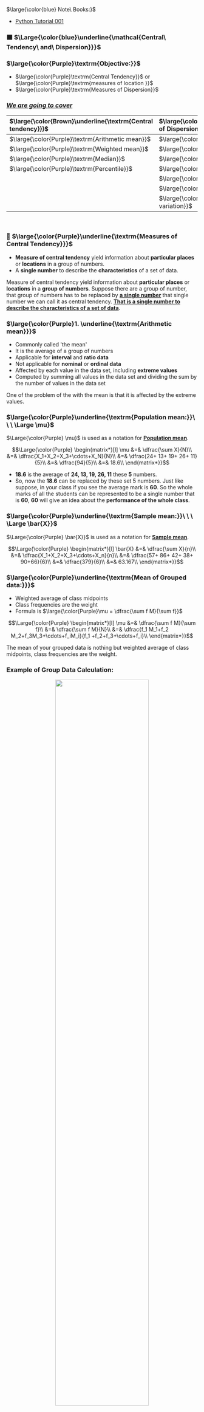 $\large{\color{blue} Note\ Books:}$
* [Python Tutorial 001](https://github.com/iAmKankan/Data-Analytics-with-Python/blob/main/W1/Python_Basics_NPTEL.ipynb)

### ⬛ $\Large{\color{blue}\underline{\mathcal{Central\ Tendency\ and\ Dispersion}}}$
### $\large{\color{Purple}\textrm{Objective:}}$
* $\large{\color{Purple}\textrm{Central Tendency}}$ or  $\large{\color{Purple}\textrm{measures of location }}$
* $\large{\color{Purple}\textrm{Measures of Dispersion}}$
### <ins><b><i>We are going to cover</i></b></ins>

<div align="center">
  
| $\large{\color{Brown}\underline{\textrm{Central tendency}}}$|  $\large{\color{Brown}\underline{\textrm{Measures of Dispersion}}}$|
|:-------------|:------------|
| $\large{\color{Purple}\textrm{Arithmetic mean}}$|$\large{\color{Purple}\textrm{Skewness}}$|
| $\large{\color{Purple}\textrm{Weighted mean}}$|$\large{\color{Purple}\textrm{Kurtosis}}$|
| $\large{\color{Purple}\textrm{Median}}$|$\large{\color{Purple}\textrm{Interquartile range}}$|
| $\large{\color{Purple}\textrm{Percentile}}$|$\large{\color{Purple}\textrm{Standard score}}$|
| |$\large{\color{Purple}\textrm{Range}}$|
||$\large{\color{Purple}\textrm{Variance}}$|
||$\large{\color{Purple}\textrm{Coefficient of variation}}$|
<br>

</div>

### 🔲 $\large{\color{Purple}\underline{\textrm{Measures of Central Tendency}}}$
* **Measure of central tendency** yield information about **particular places** or **locations** in a group of numbers.
* A **single number** to describe the **characteristics** of a set of data.

Measure of central tendency yield information about **particular places** or **locations** in a **group of numbers**. Suppose there are a group of number, that group of numbers has to be replaced by <ins><b>a single number</ins></b> that single number we can call it as central tendency. <ins><b>That is a single number to describe the characteristics of a set of data</ins></b>.


### $\large{\color{Purple}1. \underline{\textrm{Arithmetic mean}}}$

* Commonly called 'the mean'
* It is the average of a group of numbers
* Applicable for **interval** and **ratio data**
* Not applicable for **nominal** or **ordinal data**
* Affected by each value in the data set, including **extreme values**
* Computed by summing all values in the data set and dividing the sum by the number of values in the data set

One of the problem of the with the mean is that it is affected by the extreme values. 

### $\large{\color{Purple}\underline{\textrm{Population mean:}}\ \  \ \Large \mu}$
$\Large{\color{Purple} \mu}$ is used as a notation for <ins><b>Population mean</ins></b>.

$$\Large{\color{Purple} \begin{matrix*}[l]
\mu &=& \dfrac{\sum X}{N}\\
 &=& \dfrac{X_1+X_2+X_3+\cdots+X_N}{N}\\
 &=& \dfrac{24+ 13+ 19+ 26+ 11}{5}\\
 &=& \dfrac{94}{5}\\
  &=& 18.6\\
\end{matrix*}}$$

* **18.6** is the average of **24, 13, 19, 26, 11** these **5** numbers.
* So, now the **18.6** can be replaced by these set 5 numbers. Just like suppose, in your class if you see the average mark is **60**. So the whole marks of all the students can be represented to be a single number that is **60**, **60** will give an idea about the **performance of the whole class**.

### $\large{\color{Purple}\underline{\textrm{Sample mean:}}\ \  \ \Large \bar{X}}$
$\Large{\color{Purple} \bar{X}}$ is used as a notation for <ins><b>Sample mean</ins></b>.

$$\Large{\color{Purple} \begin{matrix*}[l]
 \bar{X} &=& \dfrac{\sum X}{n}\\
 &=& \dfrac{X_1+X_2+X_3+\cdots+X_n}{n}\\
 &=& \dfrac{57+ 86+ 42+ 38+ 90+66}{6}\\
 &=& \dfrac{379}{6}\\
  &=& 63.167\\
\end{matrix*}}$$

### $\large{\color{Purple}\underline{\textrm{Mean of Grouped data:}}}$
* Weighted average of class midpoints
* Class frequencies are the weight
* Formula is $\large{\color{Purple}\mu = \dfrac{\sum f M}{\sum f}}$


$$\Large{\color{Purple} \begin{matrix*}[l]
\mu &=& \dfrac{\sum f M}{\sum f}\\
 &=& \dfrac{\sum f M}{N}\\
 &=& \dfrac{f_1 M_1+f_2 M_2+f_3M_3+\cdots+f_iM_i}{f_1 +f_2+f_3+\cdots+f_i}\\
\end{matrix*}}$$

The mean of your grouped data is nothing but weighted average of class midpoints, class frequencies are the weight. 
### Example of Group Data Calculation:

<p align="center">
 <img src="https://github.com/iAmKankan/Data-Analytics-with-Python/assets/12748752/de1520a3-cdc0-4a06-a531-cb5c96986f97" width=70%/>
</p>

$$\Large{\color{Purple}\mu = \dfrac{\sum f M}{\sum f} = \dfrac{2150}{50}=43.0 }$$

See this is the grouped data. What is given class interval is given frequency is given class midpoint is given and multiplied value of frequency and midpoint also we can find out. 
For example, Suppose we are talking about the markes obtained by a class of students for a perticular subject.
* <ins><b>20 to under 30 :</ins></b> The frequency is 6, means 6 students get the score between 20 to less than 30.
* <ins><b>30 to under 40 :</ins></b> The frequency is 18, means 18 students get the score between 30 to less than 40.
* <ins><b>40 to under 50 :</ins></b> The frequency is 11, means 11 students get the score between 40 to less than 50.
* <ins><b>50 to under 60 :</ins></b> The frequency is 11, means 11 students get the score between 50 to less than 60.
* <ins><b>60 to under 70 :</ins></b> The frequency is 3, means 3 students get the score between 60 to less than 70.
* <ins><b>70 to under 80 :</ins></b> The frequency is 1, means 1 students get the score between 70 to less than 80.

Suppose for this the data is in this grouped format how to find out the **mean**?  First what do you have to do first you have to find out the class midpoint.
* <ins><b>20 to under 30 :</ins></b> that is a class interval, the midpoint is **25**
* <ins><b>30 to under 40 :</ins></b> that is a class interval, the midpoint is **35**
* <ins><b>40 to under 50 :</ins></b> that is a class interval, the midpoint is **45**
* <ins><b>50 to under 60 :</ins></b> that is a class interval, the midpoint is **55**
* <ins><b>60 to under 70 :</ins></b> that is a class interval, the midpoint is **65**
* <ins><b>70 to under 80 :</ins></b> that is a class interval, the midpoint is **75**
  
Next one you have two **multiplied by frequency and class midpoint** so $\large{\color{Purple}6 \times 25 = 150}$ , $\large{\color{Purple}18 \times 35 = 630}$ , $\large{\color{Purple}11 \times 45 = 495}$ and so on. 

What the formula says $\large{\color{Purple}\mu = \dfrac{\sum f M}{\sum f}}$ it is last column the sum value is 2150, 2150/50 Sigma f is some of the frequency so for this kind of grouped data the mean is 43.

### $\large{\color{Purple}2. \underline{\textrm{Weighted Average}}}$

* Sometimes we wish to average numbers, but we assign more importance or weight to some of the numbers.
* The average you need is weighted average.
* Formula is $\large{\color{Purple}\textit{Weighted Average} = \dfrac{\sum wx}{\sum w}}$; where **x** is a data value and **w** is the weight assigned to that data value. The sum is taken over all data values.

Sometimes if you look at the previous values, the each value is given equal weightage. Suppose it is not always the case there may be some marks there some values where there may be higher weightage. So for that case we have to go for weighted average. Some time you see this we will list two average numbers but we want to assign more importance or weight to some of the numbers. The average you need is the weighted average  

### Example
* Suppose your **midterm test** score is **83**, which is **40% weights** of total score for the final exam. 
* Your **final exam** score is **95**, which is **60% weights** of total score for the final exam
* If the **minimum average** for an **A** is $\large \geq$ **90**, will you earn an **A grade**?

$$\Large{\color{Purple} \begin{matrix*}[l]
\textrm{Weighted Average} &=& \dfrac{(83 \times 0.40)+(95 \times 0.60)}{0.40 + 0.60}\\
 &=& \dfrac{32+57}{1}\\
 &=& 90.2 = \textrm{Grade \' A\'}\\
\end{matrix*}}$$

### $\large{\color{Purple}3. \underline{\textrm{Median}}}$
* <ins><b>Middle value</ins></b> in an <ins><b>ordered array of numbers</ins></b>
* Applicable for <ins><b>ordinal</ins></b>, <ins><b>interval</ins></b>, and <ins><b>ratio data</ins></b>
* Not applicable for <ins><b>nominal data</ins></b>
* Unaffected by <ins><b>extremely large and extremely small values</ins></b>.


$\large{\color{Purple}\textrm{Ordinal data}:}$  Ordinal data is a **categorical**, **statistical** data type where the variables have **natural**, **ordered categories** and the **distances between the categories are not known**.
#### Example: 
An example of a Likert scale is
<div align="center">
  
|Like|	Like Somewhat|	Neutral	Dislike| Somewhat|	Dislike|
|:---:|:---:|:---:|:---:|:---:|
|1	|2	|3	|4	|5|
</div>

* For example, the survey question "Is your general health **poor**, **reasonable**, **good**, or **excellent**?" may have those answers coded respectively as **1**, **2**, **3** and **4**.
* Sometimes data on an **interval scale** or **ratio scale** are grouped onto an **ordinal scale**: for example: **individuals** whose **income** is known might be grouped into the **income categories** **$0–$19,999**, **$20,000–$39,999**, **$40,000–$59,999**, ..., which then might be coded as **1**, **2**, **3**, **4**.
* Other examples of **ordinal data** include **socioeconomic status**, **military ranks** and **letter grades** for **coursework**.

$\large{\color{Purple}\textrm{Interval scale}:}$ The interval type allows for defining the degree of difference between measurements, but not the ratio between measurements. Examples include temperature scales with the Celsius scale, which has two defined points (the freezing and boiling point of water at specific conditions) and then separated into 100 intervals, date when measured from an arbitrary epoch (such as AD), location in Cartesian coordinates, and direction measured in degrees from true or magnetic north.

$\large{\color{Purple}\textrm{Ratio scale}:}$ The ratio type takes its name from the fact that measurement is the estimation of the ratio between a magnitude of a continuous quantity and a unit of measurement of the same kind (Michell, 1997, 1999). Most measurement in the physical sciences and engineering is done on ratio scales. Examples include mass, length, duration, plane angle, energy and electric charge. In contrast to interval scales, ratios can be compared using division. Very informally, many ratio scales can be described as specifying "how much" of something (i.e. an amount or magnitude). Ratio scale is often used to express an order of magnitude such as for temperature in Orders of magnitude (temperature).

$\large{\color{Purple}\textrm{Nominal Data}:}$ In statistics, Nominal data is qualitative data that groups variables into categories that do not overlap. Nominal data is the simplest measure level and are considered the foundation of statistical analysis and all other mathematical sciences. They are individual pieces of information recorded and used for analysis. Nominal data cannot be ordered and cannot be measured. **Example of Nominal Data** – Which state do you live in? (Followed by a **drop-down list** of names of states)

### $\large{\color{Purple}\underline{\textrm{Median Computational Procedure:}}}$
#### <ins><b>First Procedure</ins></b>
* Arrange the observations in an ordered array
* If there is an odd number of terms, the median is the middle term of the ordered array
* If there is an even number of terms, the median is the average of the middle two terms

#### <ins><b>Second Procedure</ins></b>
* The median's position in an ordered array is given by (n + 1) / 2

### $\large{\color{Purple}\underline{\textrm{Example: Odd number of terms median}}}$

$\large{\color{Purple}\textrm{Ordered Array: } 3, 4, 5, 7, 8, 9, 11, 14, 15, 16, 16, 17, 19, 19, 20, 21, 22}$

* There are **17** terms in the ordered array.
* Position of **median = (n+1)/2 = (17+1)/2 = 9**
* The median is the <b>9<sup>th</sup></b> term which is **15**.
* If the **22** is replaced by **100**, the **median is 15**.
* If the **3** is replaced by **-103**, the median is **15**.

So there is the advantage of this median over mean is median is not disturbed by extreme values.

### $\large{\color{Purple}\underline{\textrm{Example: Even number of terms median}}}$

$\large{\color{Purple}\textrm{Ordered Array: } 3,4,5,7,8,9,11, 14, 15, 16, 16, 17, 19, 19, 20, 21}$

* There are **16** terms in the ordered array
* Position of **median= (n + 1) / 2 = (16 + 1) / 2 = 8.5**
* The median is between the <b>8<sup>th</sup></b> and <b>9<sup>th</sup></b> terms, **14.5**
* If the **21** is replaced by **100**, the median is **14.5**
* If the **3** is replaced by **-88**, the median is **14.5**

### $\large{\color{Purple}\underline{\textrm{Median of Gouped data:}}}$

$$\Large{\color{Purple}Median =L+ \dfrac{\dfrac{N}{2} - cf_{p} }{f_{ med}} (W)}$$

#### <ins>Where:</ins>
* $\large{\color{Purple}L}$ = the lower limit of the median class.
* $\large{\color{Purple}cf_{p}}$ = cumulative frequency of class preceding the median class.( previous class frequency)
* $\large{\color{Purple}f_{med}}$= frequency of the median class ($\large{\color{Purple}f \ \ median \ \ = f_{med}}$)
* $\large{\color{Purple}W}$ = width of the median class
* $\large{\color{Purple}N}$ = total of frequencies

### $\large{\color{Purple}\underline{\textrm{Example: Median of Gouped data:}}}$
<p align ="center">
  <img src="https://github.com/iAmKankan/Data-Analytics-with-Python/assets/12748752/fba414c6-3db8-4e94-9c46-67a2fa75924a" width=60%/>
  <br>
</p>

$$\Large{\color{Purple}\begin{matrix*}[l]
Median &=& L+ \dfrac{\dfrac{N}{2} - cf_{p} }{f_{ med}} (W)\\
 &=& 40+ \dfrac{\dfrac{50}{2} - 24 }{11} (10)\\
  &=& 40.909
\end{matrix*}}$$

* Before using this formula first you need to find out the **median class**.
* What is the median class is when you add the frequency **6 + 18 + 11 + 11 + 3 + 1 = 50**.
* So divide this **50 / 2** it is **25**.
* Now, in the **community frequency column** or in the **last column** look at where that **25** is lying? (it is not between 30 - 40) it is going to lie on between **40 to 50** because **24** for the next term is **35**.
* So the **median class** for **this given group data** is **40 and 50**.
* So as usual **L**, is the **lower limit of the median class** that is a **40** plus **N** is **50** .
* You see the **cumulative frequency of the preceding interval** is **24**.( previous class frequency)
*  So, **Md = 40+ ((50/2) – 24) x10 /11** because the **width interval** is **10**.
*  When you simplify you would get **40.909**.


### $\large{\color{Purple}4. \underline{\textrm{Mode:}}}$
* The most frequently occurring value in a data set
* Applicable to all levels of data measurement (**nominal**, **ordinal**, **interval** and **ratio**).
* **Bimodal** -- Data sets that have **two modes**.
* **Multimodal** -- Data sets that contain **more than two modes**.


### $\large{\color{Purple}\underline{\textrm{Example: Mode}}}$

<div align="center">
 <b> 
   
| | | | |
|:---:|:---:|:---:|:---:|
|35   |41  | 44 |45|
| 37|41|44|46|
|37|43|44|46|
|39|43|44|46|
|40|43|44|46|
|40|43|45|48|
| | | | |

 </b>
</div>

* The Mode is 44.
* There are more 44s than any number.

### $\large{\color{Purple}\underline{\textrm{Example: Mode of Grouped Data}}}$
* Midpoint of the model class.
* Model class has the greatest frequency.

<p align ="center">
  <img src="https://github.com/iAmKankan/Data-Analytics-with-Python/assets/12748752/c67dc156-327a-4f5d-863e-69d8d5091d2f" width=45%/>
  <br>
</p>

$$\Large{\color{Purple}\begin{matrix*}[l]
Mode  &=& L_{Mo}+ \dfrac{d_1}{d_1+d_2} w\\
 &=& 30+ \dfrac{12}{12+7}10\\
  &=& 36.31
\end{matrix*}}$$

* Here first we have to find out the **mode class**. For that look at the frequency column there **18** is the **highest frequency**.
* So corresponding the **n** class interval is called **mode interval**.
* The mode interval $\large{\color{Purple}L_{Mo}}$ is the lower limit of that mode interval is = 30 + (12/(12+7))*10
* $\large{\color{Purple}d_1}$ is **present frequency** is **18** and the **previous frequency** is **6**, $\large{\color{Purple} (18 - 6 )= 12}$
* $\large{\color{Purple}d_2}$ is the difference between your **18** and **next frequency** **11**  that is $\large{\color{Purple} (18 - 11 )= 7}$.
* Your **width** is **10**,
* So **36.31** is the mode of your **grouped data**. 

### 🔲 $\large{\color{brown}\underline{\textrm{When to use Mean or Median or Mode?}}}$

#### Example
Suppose the result of an exam Left-skewed distribution is for a overall good score, Right-skewed distribution is for a overall not good score, and the normal distribution for average score

<p align="center">
 <img src="https://github.com/iAmKankan/Data-Analytics-with-Python/assets/12748752/054051ed-646f-4266-92fe-e2f39b1afaa4" width=80%/>
</p>

Now after looking at this hypothetical problem now the question arises when to use **mean**, when to use **median**, **mode**. Well just look at the **location of the median**. The **median** is always in the **middle**. Whether the data is **left skewed** or **right skewed** the **median** is always the **middle**. 

So whenever the data is **skewed** you should go for **median as a central tendency**. If your data is following a **bell-shaped curve** then you can use **mean**, **median**, **mode**.

There is no problem at all the clue for that choosing the correct central is first you have to **plot that curve** go to plot the data outer plotting the data you have to get an idea of the **skewness of the data set**.

If it is skewed data you go for **median as the center tendency**. If it is following a **bell-shaped curve** you go for **mean or median or mode as a central tendency**.


### $\large{\color{Purple}5. \underline{\textrm{Percentile:}}}$
* Measures of **central tendency** that <ins><b>divide a group of data into 100 parts</ins></b>.
   * Example: <b>90<sup>th</sup> percentile</b> indicates that at most **90%** of the data **lie below it**, and at least **10%** of the data **lie above it**.
* The <ins><b>Median</ins></b> and the <b>50<sup>th</sup> percentile</b> have the **same value**.
* Applicable for **ordinal**, **interval**, and **ratio** data .
* Not applicable for **nominal data**.

**Percentile is having some advantage over Percentage:**  <ins><b>Percentage is absolute term</ins></b> but the <ins><b>Percentile is the relative term</ins></b>. The <ins><b>measure of central tendency</ins></b> that divide a group of data into **100 parts times the fequency of the data** it is called Percentile.

### $\large{\color{Purple}\underline{\textrm{Percentile Computational Precedure}}}$
* Organize the data into an **ascending ordered array** Calculate the <b>p<sup>th</sup></b> percentile location:  $\large{\color{Purple}i = \frac{P}{100} \times n}$
* Determine the **percentile's location** and its **value**.
* If **i** is a <ins><b>whole number</ins></b>, the **percentile** is the <ins><b>average of the values</ins></b> at the **i** and (**i+1**) positions.
* If **i** is not a <ins><b>whole number</ins></b>, the **percentile** is at the **(i + 1)** position in that **ordered array**.
  
### $\large{\color{Purple}\underline{\textrm{Example: Percentile}}}$
* $\large{\color{Purple}\textrm{Raw Data: 14, 12, 19, 23, 5, 13, 28, 17}}$, let's make it ordered-
*  $\large{\color{Purple}\textrm{Ordered Array: \[5, 12, 13, 14, 17, 19, 23, 28\]}}$
* Location of <b>30<sup>th</sup></b> **percentile**:  $\large{\color{Purple}i = \dfrac{30}{100} \times (8) = 2.4}$
* The **location index - i** is not a **whole number**;  $\large{\color{Purple}(i + 1) = (2.4 + 1) = 3.4}$ the **whole number portion** is **3**; the <b>30<sup>th</sup></b> **percentile** is at the <b>3<sup>rd</sup></b> location of the **array**; the <b>30<sup>th</sup></b> **percentile = 13**.

### [Next page](https://github.com/iAmKankan/Data-Analytics-with-Python/blob/main/W1/dispersion.md)
